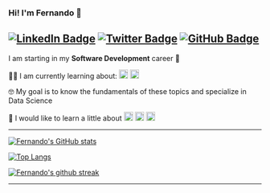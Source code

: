 ### Hi! I'm Fernando 👋

[![LinkedIn Badge](https://img.shields.io/badge/LinkedIn-0077B5?style=plastic&logo=linkedin&logoColor=white&link=https://www.linkedin.com/in/ftrasvent)](https://www.linkedin.com/in/ftrasvent)
[![Twitter Badge](https://img.shields.io/badge/Twitter-1DA1F2?style=plastic&logo=twitter&logoColor=white&link=https://twitter.com/ftrasvent)](https://twitter.com/ftrasvent)
[![GitHub Badge](https://img.shields.io/badge/GitHub-100000?style=plastic&logo=github&logoColor=white&link=https://github.com/ftrasvent)](https://github.com/ftrasvent)
---

I am starting in my **Software Development** career 🚀


👨‍💻 I am currently learning about: 
<img src="https://img.shields.io/badge/Python-14354C?style=plastic&logo=python&logoColor=white" height="18"/>
<img src="https://img.shields.io/badge/JavaScript-F7DF1E?style=plastic&logo=javascript&logoColor=black" height="18"/>


🤓 My goal is to know the fundamentals of these topics and specialize in Data Science 

🤔 I would like to learn a little about 
<img src="https://img.shields.io/badge/HTML5-E34F26?style=plastic&logo=html5&logoColor=white" height="18"/>
<img src="https://img.shields.io/badge/CSS3-1572B6?style=plastic&logo=css3&logoColor=white" height="18"/>
<img src="https://img.shields.io/badge/iOS-000000?style=plastic&logo=Apple&logoColor=white" height="18"/> 

---

[![Fernando's GitHub stats](https://github-readme-stats.vercel.app/api?username=ftrasvent&show_icons=true&theme=algolia)](https://github.com/ftrasvent/github-readme-stats)

[![Top Langs](https://github-readme-stats.vercel.app/api/top-langs/?username=ftrasvent&theme=algolia)](https://github.com/ftrasvent/github-readme-stats)

[![Fernando's github streak](https://github-readme-streak-stats.herokuapp.com/?user=ftrasvent&theme=algolia)](https://github.com/ftrasvent/github-readme-streak-stats)

---
<!--
**ftrasvent/ftrasvent** is a ✨ _special_ ✨ repository because its `README.md` (this file) appears on your GitHub profile.

Here are some ideas to get you started:

- 🔭 I’m currently working on ...
- 🌱 I’m currently learning ...
- 👯 I’m looking to collaborate on ...
- 🤔 I’m looking for help with ...
- 💬 Ask me about ...
- 📫 How to reach me: ...
- 😄 Pronouns: ...
- ⚡ Fun fact: ...
-->
